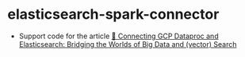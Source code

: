 <!-- @format -->

# elasticsearch-spark-connector

- Support code for the article [🌉 Connecting GCP Dataproc and Elasticsearch: Bridging the Worlds of Big Data and (vector) Search](https://www.pistocop.dev/posts/elasticsearch_spark_connector/)
